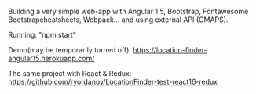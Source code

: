 Building a very simple web-app with Angular 1.5, Bootstrap, Fontawesome Bootstrapcheatsheets, Webpack... and using external API (GMAPS).

Running: "npm start"

Demo(may be temporarily turned off): https://location-finder-angular15.herokuapp.com/

The same project with React & Redux: https://github.com/ryordanov/LocationFinder-test-react16-redux
